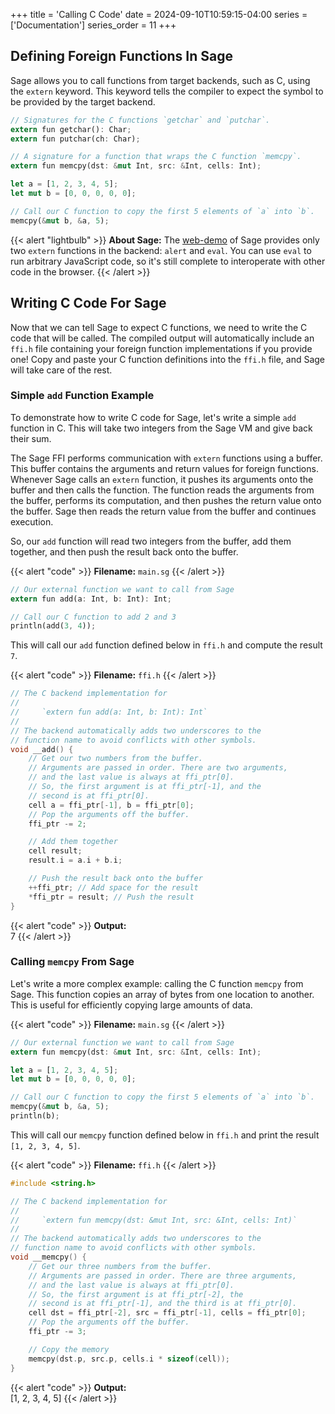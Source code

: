 +++
title = 'Calling C Code'
date = 2024-09-10T10:59:15-04:00
series = ['Documentation']
series_order = 11
+++

## Defining Foreign Functions In Sage

Sage allows you to call functions from target backends, such as C, using the `extern` keyword. This keyword tells the compiler to expect the symbol to be provided by the target backend.

```rs
// Signatures for the C functions `getchar` and `putchar`.
extern fun getchar(): Char;
extern fun putchar(ch: Char);

// A signature for a function that wraps the C function `memcpy`.
extern fun memcpy(dst: &mut Int, src: &Int, cells: Int);

let a = [1, 2, 3, 4, 5];
let mut b = [0, 0, 0, 0, 0];

// Call our C function to copy the first 5 elements of `a` into `b`.
memcpy(&mut b, &a, 5);
```

{{< alert "lightbulb" >}}
**About Sage:** The [web-demo](../../playgrounds/playground) of Sage provides only two `extern` functions in the backend: `alert` and `eval`. You can use `eval` to run arbitrary JavaScript code, so it's still complete to interoperate with other code in the browser.
{{< /alert >}}

## Writing C Code For Sage

Now that we can tell Sage to expect C functions, we need to write the C code that will be called. The compiled output will automatically include an `ffi.h` file containing your foreign function implementations if you provide one! Copy and paste your C function definitions into the `ffi.h` file, and Sage will take care of the rest.

### Simple `add` Function Example

To demonstrate how to write C code for Sage, let's write a simple `add` function in C.
This will take two integers from the Sage VM and give back their sum.

The Sage FFI performs communication with `extern` functions using a buffer. This buffer contains the arguments and return values for foreign functions. Whenever Sage calls an `extern` function, it pushes its arguments onto the buffer and then calls the function. The function reads the arguments from the buffer, performs its computation, and then pushes the return value onto the buffer. Sage then reads the return value from the buffer and continues execution.


So, our `add` function will read two integers from the buffer, add them together, and then push the result back onto the buffer.

{{< alert "code" >}}
**Filename:** `main.sg`
{{< /alert >}}
```rs
// Our external function we want to call from Sage
extern fun add(a: Int, b: Int): Int;

// Call our C function to add 2 and 3
println(add(3, 4));
```

This will call our `add` function defined below in `ffi.h` and compute the result `7`.
<!-- {{< alert "code" >}}
**Output:**<br/>
7
{{< /alert >}} -->


{{< alert "code" >}}
**Filename:** `ffi.h`
{{< /alert >}}
```c
// The C backend implementation for
// 
//     `extern fun add(a: Int, b: Int): Int`
// 
// The backend automatically adds two underscores to the
// function name to avoid conflicts with other symbols.
void __add() {
    // Get our two numbers from the buffer.
    // Arguments are passed in order. There are two arguments,
    // and the last value is always at ffi_ptr[0].
    // So, the first argument is at ffi_ptr[-1], and the
    // second is at ffi_ptr[0].
    cell a = ffi_ptr[-1], b = ffi_ptr[0];
    // Pop the arguments off the buffer.
    ffi_ptr -= 2;

    // Add them together
    cell result;
    result.i = a.i + b.i;

    // Push the result back onto the buffer
    ++ffi_ptr; // Add space for the result
    *ffi_ptr = result; // Push the result
}
```

{{< alert "code" >}}
**Output:**<br/>
7
{{< /alert >}}

### Calling `memcpy` From Sage

Let's write a more complex example: calling the C function `memcpy` from Sage. This function copies an array of bytes from one location to another. This is useful for efficiently copying large amounts of data.

{{< alert "code" >}}
**Filename:** `main.sg`
{{< /alert >}}
```rs
// Our external function we want to call from Sage
extern fun memcpy(dst: &mut Int, src: &Int, cells: Int);

let a = [1, 2, 3, 4, 5];
let mut b = [0, 0, 0, 0, 0];

// Call our C function to copy the first 5 elements of `a` into `b`.
memcpy(&mut b, &a, 5);
println(b);
```

This will call our `memcpy` function defined below in `ffi.h` and print the result `[1, 2, 3, 4, 5]`.

{{< alert "code" >}}
**Filename:** `ffi.h`
{{< /alert >}}
```c
#include <string.h>

// The C backend implementation for
//
//     `extern fun memcpy(dst: &mut Int, src: &Int, cells: Int)`
//
// The backend automatically adds two underscores to the
// function name to avoid conflicts with other symbols.
void __memcpy() {
    // Get our three numbers from the buffer.
    // Arguments are passed in order. There are three arguments,
    // and the last value is always at ffi_ptr[0].
    // So, the first argument is at ffi_ptr[-2], the
    // second is at ffi_ptr[-1], and the third is at ffi_ptr[0].
    cell dst = ffi_ptr[-2], src = ffi_ptr[-1], cells = ffi_ptr[0];
    // Pop the arguments off the buffer.
    ffi_ptr -= 3;

    // Copy the memory
    memcpy(dst.p, src.p, cells.i * sizeof(cell));
}
```

{{< alert "code" >}}
**Output:**<br/>
[1, 2, 3, 4, 5]
{{< /alert >}}